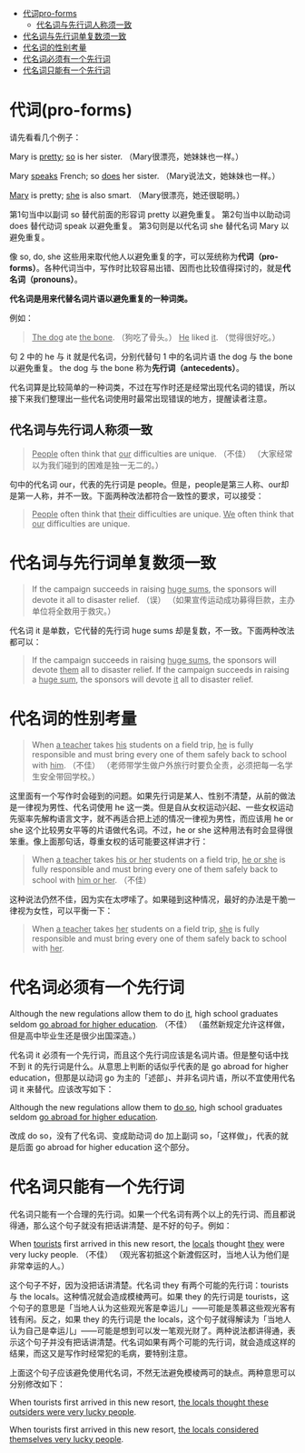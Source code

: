 <!-- TOC -->

- [代词pro-forms](#%E4%BB%A3%E8%AF%8Dpro-forms)
    - [代名词与先行词人称须一致](#%E4%BB%A3%E5%90%8D%E8%AF%8D%E4%B8%8E%E5%85%88%E8%A1%8C%E8%AF%8D%E4%BA%BA%E7%A7%B0%E9%A1%BB%E4%B8%80%E8%87%B4)
- [代名词与先行词单复数须一致](#%E4%BB%A3%E5%90%8D%E8%AF%8D%E4%B8%8E%E5%85%88%E8%A1%8C%E8%AF%8D%E5%8D%95%E5%A4%8D%E6%95%B0%E9%A1%BB%E4%B8%80%E8%87%B4)
- [代名词的性别考量](#%E4%BB%A3%E5%90%8D%E8%AF%8D%E7%9A%84%E6%80%A7%E5%88%AB%E8%80%83%E9%87%8F)
- [代名词必须有一个先行词](#%E4%BB%A3%E5%90%8D%E8%AF%8D%E5%BF%85%E9%A1%BB%E6%9C%89%E4%B8%80%E4%B8%AA%E5%85%88%E8%A1%8C%E8%AF%8D)
- [代名词只能有一个先行词](#%E4%BB%A3%E5%90%8D%E8%AF%8D%E5%8F%AA%E8%83%BD%E6%9C%89%E4%B8%80%E4%B8%AA%E5%85%88%E8%A1%8C%E8%AF%8D)

<!-- /TOC -->

# 代词(pro-forms)

请先看看几个例子：

Mary is <u>pretty</u>; <u>so</u> is her sister.
（Mary很漂亮，她妹妹也一样。）

Mary <u>speaks</u> French; so <u>does</u> her sister.
（Mary说法文，她妹妹也一样。）

<u>Mary</u> is pretty; <u>she</u> is also smart.
（Mary很漂亮，她还很聪明。）

第1句当中以副词 so 替代前面的形容词 pretty 以避免重复。 
第2句当中以助动词 does 替​​代动词 speak 以避免重复。 
第3句则是以代名词 she 替代名词 Mary 以避免重复。 

像 so, do, she 这些用来取代他人以避免重复的字，可以笼统称为**代词（pro-forms）**。各种代词当中，写作时比较容易出错、因而也比较值得探讨的，就是**代名词（pronouns）**。

**代名词是用来代替名词片语以避免重复的一种词类。**

例如：
> <u>The dog</u> ate <u>the bone</u>.
（狗吃了骨头。）
> <u>He</u> liked <u>it</u>.
（觉得很好吃。）

句 2 中的 he 与 it 就是代名词，分别代替句 1 中的名词片语 the dog 与 the bone 以避免重复。 the dog 与 the bone 称为**先行词（antecedents）**。

代名词算是比较简单的一种词类，不过在写作时还是经常出现代名词的错误，所以接下来我们整理出一些代名词使用时最常出现错误的地方，提醒读者注意。

## 代名词与先行词人称须一致

> <u>People</u> often think that <u>our</u> difficulties are unique. （不佳）
（大家经常以为我们碰到的困难是独一无二的。）

句中的代名词 our，代表的先行词是 people。但是，people是第三人称、our却是第一人称，并不一致。下面两种改法都符合一致性的要求，可以接受：

> <u>People</u> often think that <u>their</u> difficulties are unique.
> <u>We</u> often think that <u>our</u> difficulties are unique.

# 代名词与先行词单复数须一致

> If the campaign succeeds in raising <u>huge sums</u>, the sponsors will devote it all to disaster relief. （误）
（如果宣传运动成功募得巨款，主办单位将全数用于救灾。）

代名词 it 是单数，它代替的先行词 huge sums 却是复数，不一致。下面两种改法都可以：

> If the campaign succeeds in raising <u>huge sums</u>, the sponsors will devote <u>them</u> all to disaster relief.
> If the campaign succeeds in raising a <u>huge sum</u>, the sponsors will devote <u>it</u> all to disaster relief.

# 代名词的性别考量

> When <u>a teacher</u> takes <u>his</u> students on a field trip, <u>he</u> is fully responsible and must bring every one of them safely back to school with <u>him</u>. （不佳）
（老师带学生做户外旅行时要负全责，必须把每一名学生安全带回学校。）

这里面有一个写作时会碰到的问题。如果先行词是某人、性别不清楚，从前的做法是一律视为男性、代名词使用 he 这一类。但是自从女权运动兴起、一些女权运动先驱率先解构语言文字，就不再适合把上述的情况一律视为男性，而应该用 he or she 这个比较男女平等的片语做代名词。不过，he or she 这种用法有时会显得很笨重。像上面那句话，尊重女权的话可能要这样讲才行：

> When <u>a teacher</u> takes <u>his or her</u> students on a field trip, <u>he or she</u> is fully responsible and must bring every one of them safely back to school with <u>him or her</u>. （不佳）

这种说法仍然不佳，因为实在太啰嗦了。如果碰到这种情况，最好的办法是干脆一律视为女性，可以平衡一下：

> When <u>a teacher</u> takes <u>her</u> students on a field trip, <u>she</u> is fully responsible and must bring every one of them safely back to school with <u>her</u>.

# 代名词必须有一个先行词

Although the new regulations allow them to do <u>it</u>, high school graduates seldom <u>go abroad for higher education</u>. （不佳）
（虽然新规定允许这样做，但是高中毕业生还是很少出国深造。）

代名词 it 必须有一个先行词，而且这个先行词应该是名词片语。但是整句话中找不到 it 的先行词是什么。从意思上判断的话似乎代表的是 go abroad for higher education，但那是以动词 go 为主的「述部」、并非名词片语，所以不宜使用代名词 it 来替代。应该改写如下：

Although the new regulations allow them to <u>do so</u>, high school graduates seldom <u>go abroad for higher education</u>.

改成 do so，没有了代名词、变成助动词 do 加上副词 so，「这样做」，代表的就是后面 go abroad for higher education 这个部分。

# 代名词只能有一个先行词

代名词只能有一个合理的先行词。如果一个代名词有两个以上的先行词、而且都说得通，那么这个句子就没有把话讲清楚、是不好的句子。例如：

When <u>tourists</u> first arrived in this new resort, the <u>locals</u> thought <u>they</u> were very lucky people. （不佳）
（观光客初抵这个新渡假区时，当地人认为他们是非常幸运的人。）

这个句子不好，因为没把话讲清楚。代名词 they 有两个可能的先行词：tourists 与 the locals。这种情况就会造成模棱两可。如果 they 的先行词是 tourists，这个句子的意思是「当地人认为这些观光客是幸运儿」——可能是羡慕这些观光客有钱有闲。反之，如果 they 的先行词是 the locals，这个句子就得解读为「当地人认为自己是幸运儿」——可能是想到可以发一笔观光财了。两种说法都讲得通，表示这个句子并没有把话讲清楚。代名词如果有两个可能的先行词，就会造成这样的结果，而这又是写作时经常犯的毛病，要特别注意。

上面这个句子应该避免使用代名词，不然无法避免模棱两可的缺点。两种意思可以分别修改如下：

When tourists first arrived in this new resort, <u>the locals thought these outsiders were very lucky people</u>.

When tourists first arrived in this new resort, <u>the locals considered themselves very lucky people</u>.